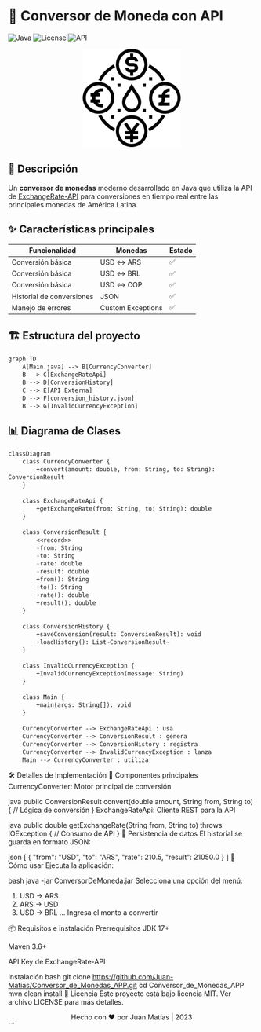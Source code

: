 # 💱 Conversor de Moneda con API

![Java](https://img.shields.io/badge/Java-17%2B-blue?logo=java)
![License](https://img.shields.io/badge/License-MIT-green)
![API](https://img.shields.io/badge/API-ExchangeRate--API-orange)

<div align="center">
  <img src="https://raw.githubusercontent.com/Juan-Matias/Conversor_de_Monedas_APP/main/src/Resource/currency-exchange.svg" width="200" alt="Icono conversor">
</div>

## 📝 Descripción
Un **conversor de monedas** moderno desarrollado en Java que utiliza la API de [ExchangeRate-API](https://www.exchangerate-api.com/) para conversiones en tiempo real entre las principales monedas de América Latina.

## ✨ Características principales
| Funcionalidad | Monedas | Estado |
|--------------|---------|--------|
| Conversión básica | USD ↔ ARS | ✅ |
| Conversión básica | USD ↔ BRL | ✅ |
| Conversión básica | USD ↔ COP | ✅ |
| Historial de conversiones | JSON | ✅ |
| Manejo de errores | Custom Exceptions | ✅ |

## 🏗 Estructura del proyecto

```mermaid
graph TD
    A[Main.java] --> B[CurrencyConverter]
    B --> C[ExchangeRateApi]
    B --> D[ConversionHistory]
    C --> E[API Externa]
    D --> F[conversion_history.json]
    B --> G[InvalidCurrencyException]

```

## 📊 Diagrama de Clases

```mermaid
classDiagram
    class CurrencyConverter {
        +convert(amount: double, from: String, to: String): ConversionResult
    }
    
    class ExchangeRateApi {
        +getExchangeRate(from: String, to: String): double
    }
    
    class ConversionResult {
        <<record>>
        -from: String
        -to: String
        -rate: double
        -result: double
        +from(): String
        +to(): String
        +rate(): double
        +result(): double
    }
    
    class ConversionHistory {
        +saveConversion(result: ConversionResult): void
        +loadHistory(): List~ConversionResult~
    }
    
    class InvalidCurrencyException {
        +InvalidCurrencyException(message: String)
    }
    
    class Main {
        +main(args: String[]): void
    }
    
    CurrencyConverter --> ExchangeRateApi : usa
    CurrencyConverter --> ConversionResult : genera
    CurrencyConverter --> ConversionHistory : registra
    CurrencyConverter --> InvalidCurrencyException : lanza
    Main --> CurrencyConverter : utiliza
```

🛠 Detalles de Implementación
🔧 Componentes principales
CurrencyConverter: Motor principal de conversión

java
public ConversionResult convert(double amount, String from, String to) {
  // Lógica de conversión
}
ExchangeRateApi: Cliente REST para la API

java
public double getExchangeRate(String from, String to) throws IOException {
  // Consumo de API
}
📂 Persistencia de datos
El historial se guarda en formato JSON:

json
[
  {
    "from": "USD",
    "to": "ARS",
    "rate": 210.5,
    "result": 21050.0
  }
]
🚀 Cómo usar
Ejecuta la aplicación:

bash
java -jar ConversorDeMoneda.jar
Selecciona una opción del menú:

1. USD → ARS
2. ARS → USD
3. USD → BRL
...
Ingresa el monto a convertir

📦 Requisitos e instalación
Prerrequisitos
JDK 17+

Maven 3.6+

API Key de ExchangeRate-API

Instalación
bash
git clone https://github.com/Juan-Matias/Conversor_de_Monedas_APP.git
cd Conversor_de_Monedas_APP
mvn clean install
📜 Licencia
Este proyecto está bajo licencia MIT. Ver archivo LICENSE para más detalles.

<div align="center"> Hecho con ❤️ por Juan Matías | 2023 </div> ```
